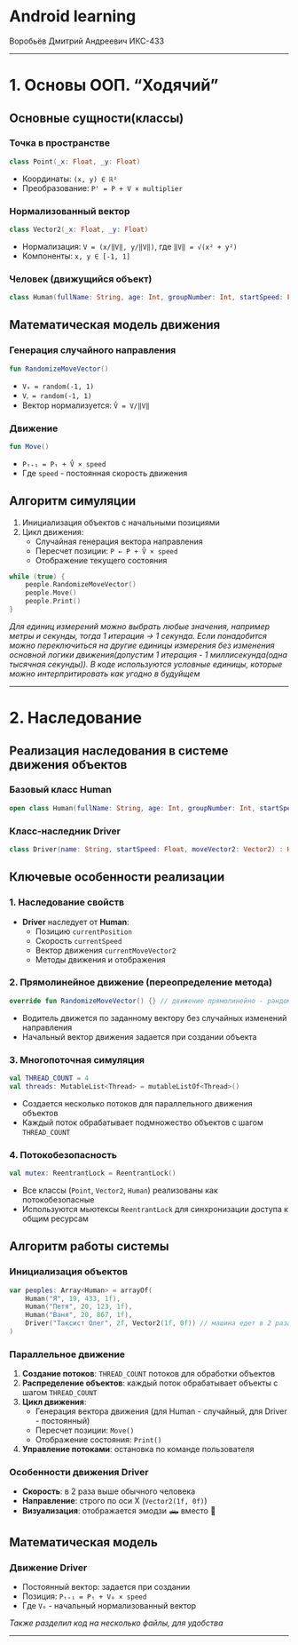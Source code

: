 # Android learning 
Воробьёв Дмитрий Андреевич ИКС-433

---

# 1. Основы ООП. “Ходячий”

## Основные сущности(классы)

### Точка в пространстве
```kotlin
class Point(_x: Float, _y: Float)
```
- Координаты: `(x, y) ∈ ℝ²`
- Преобразование: `P' = P + V × multiplier`

### Нормализованный вектор
```kotlin
class Vector2(_x: Float, _y: Float)
```
- Нормализация: `V = (x/‖V‖, y/‖V‖)`, где `‖V‖ = √(x² + y²)`
- Компоненты: `x, y ∈ [-1, 1]`

### Человек (движущийся объект)
```kotlin
class Human(fullName: String, age: Int, groupNumber: Int, startSpeed: Float)
```

## Математическая модель движения

### Генерация случайного направления
```kotlin
fun RandomizeMoveVector()
```
- `Vₓ = random(-1, 1)`
- `Vᵧ = random(-1, 1)`
- Вектор нормализуется: `V̂ = V/‖V‖`

### Движение
```kotlin
fun Move()
```
- `Pₜ₊₁ = Pₜ + V̂ × speed`
- Где `speed` - постоянная скорость движения

## Алгоритм симуляции
1. Инициализация объектов с начальными позициями
2. Цикл движения:
   - Случайная генерация вектора направления
   - Пересчет позиции: `P ← P + V̂ × speed`
   - Отображение текущего состояния
```kotlin
while (true) {
    people.RandomizeMoveVector()
    people.Move()
    people.Print()
}
```
*Для единиц измерений можно выбрать любые значения, например метры и секунды, тогда 1 итерация -> 1 секунда. Если понадобится можно переключиться на другие единицы измерения без изменения основной логики движения(допустим 1 итерация - 1 миллисекунда(одна тысячная секунды)). В коде используются условные единицы, которые можно интерпритировать как угодно в будуйщем*

---

# 2. Наследование

## Реализация наследования в системе движения объектов

### Базовый класс Human
```kotlin
open class Human(fullName: String, age: Int, groupNumber: Int, startSpeed: Float)
```

### Класс-наследник Driver
```kotlin
class Driver(name: String, startSpeed: Float, moveVector2: Vector2) : Human(name, 0, 0, startSpeed)
```

## Ключевые особенности реализации

### 1. Наследование свойств
- **Driver** наследует от **Human**:
  - Позицию `currentPosition`
  - Скорость `currentSpeed` 
  - Вектор движения `currentMoveVector2`
  - Методы движения и отображения

### 2. Прямолинейное движение (переопределение метода)
```kotlin
override fun RandomizeMoveVector() {} // движение прямолинейно - рандомизация не нужна
```
- Водитель движется по заданному вектору без случайных изменений направления
- Начальный вектор движения задается при создании объекта

### 3. Многопоточная симуляция
```kotlin
val THREAD_COUNT = 4
val threads: MutableList<Thread> = mutableListOf<Thread>()
```
- Создается несколько потоков для параллельного движения объектов
- Каждый поток обрабатывает подмножество объектов с шагом `THREAD_COUNT`

### 4. Потокобезопасность
```kotlin
val mutex: ReentrantLock = ReentrantLock()
```
- Все классы (`Point`, `Vector2`, `Human`) реализованы как потокобезопасные
- Используются мьютексы `ReentrantLock` для синхронизации доступа к общим ресурсам

## Алгоритм работы системы

### Инициализация объектов
```kotlin
var peoples: Array<Human> = arrayOf(
    Human("Я", 19, 433, 1f),
    Human("Петя", 20, 123, 1f), 
    Human("Ваня", 20, 867, 1f),
    Driver("Таксист Олег", 2f, Vector2(1f, 0f)) // машина едет в 2 раза быстрее по оси X
)
```

### Параллельное движение
1. **Создание потоков**: `THREAD_COUNT` потоков для обработки объектов
2. **Распределение объектов**: каждый поток обрабатывает объекты с шагом `THREAD_COUNT`
3. **Цикл движения**:
   - Генерация вектора движения (для Human - случайный, для Driver - постоянный)
   - Пересчет позиции: `Move()`
   - Отображение состояния: `Print()`
4. **Управление потоками**: остановка по команде пользователя

### Особенности движения Driver
- **Скорость**: в 2 раза выше обычного человека
- **Направление**: строго по оси X (`Vector2(1f, 0f)`)
- **Визуализация**: отображается эмодзи 🛻 вместо 🏃

## Математическая модель

### Движение Driver  
- Постоянный вектор: задается при создании
- Позиция: `Pₜ₊₁ = Pₜ + V₀ × speed`
- Где `V₀` - начальный нормализованный вектор

*Также разделил код на несколько файлы, для удобства*

---